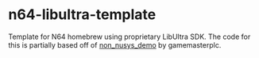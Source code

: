 # n64-libultra-template
Template for N64 homebrew using proprietary LibUltra SDK. The code for this is partially based off of [non_nusys_demo](https://github.com/gamemasterplc/non_nusys_demo) by gamemasterplc.
